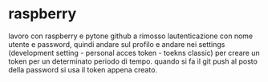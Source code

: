 # raspberry
lavoro con raspberry e pytone
github a rimosso lautenticazione con nome utente e password, quindi andare sul profilo e andare nei settings (development setting - personal acces token - toekns classic) per creare un token per un determinato periodo di tempo.
quando si fa il git push al posto della password si usa il token appena creato.
